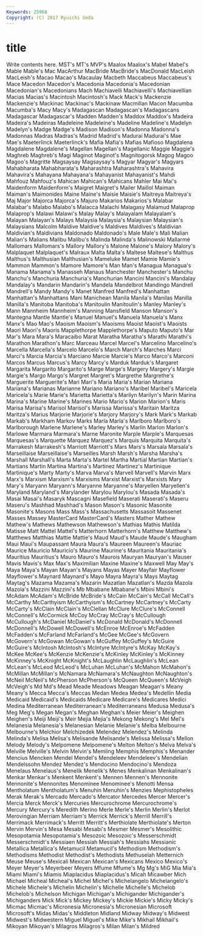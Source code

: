 ```yaml
---
Keywords: 25968 
Copyright: (C) 2017 Ryuichi Ueda
---
```


# title

Write contents here.
 MST's MT's MVP's Maalox Maalox's Mabel
Mabel's Mable Mable's Mac MacArthur MacBride MacBride's MacDonald MacLeish MacLeish's
Macao Macao's Macaulay Macbeth Maccabeus Maccabeus's Mace Macedon Macedon's Macedonia
Macedonia's Macedonian Macedonian's Macedonians Mach Machiavelli Machiavelli's Machiavellian Macias Macias's
Macintosh Macintosh's Mack Mack's Mackenzie Mackenzie's Mackinac Mackinac's Mackinaw Macmillan
Macon Macumba Macumba's Macy Macy's Madagascan Madagascan's Madagascans Madagascar Madagascar's
Madden Madden's Maddox Maddox's Madeira Madeira's Madeiras Madeleine Madeleine's Madeline
Madeline's Madelyn Madelyn's Madge Madge's Madison Madison's Madonna Madonna's Madonnas
Madras Madras's Madrid Madrid's Madurai Madurai's Mae Mae's Maeterlinck Maeterlinck's
Mafia Mafia's Mafias Mafioso Magdalena Magdalene Magdalene's Magellan Magellan's Magellanic
Maggie Maggie's Maghreb Maghreb's Magi Maginot Maginot's Magnitogorsk Magog Magoo
Magoo's Magritte Magsaysay Magsaysay's Magyar Magyar's Magyars Mahabharata Mahabharata's Maharashtra
Maharashtra's Mahavira Mahavira's Mahayana Mahayana's Mahayanist Mahayanist's Mahdi Mahfouz Mahfouz's
Mahican Mahican's Mahicans Mahler Mai Mai's Maidenform Maidenform's Maigret Maigret's
Mailer Maillol Maiman Maiman's Maimonides Maine Maine's Maisie Maisie's Maitreya
Maitreya's Maj Major Majorca Majorca's Majuro Makarios Makarios's Malabar Malabar's
Malabo Malabo's Malacca Malachi Malagasy Malamud Malaprop Malaprop's Malawi Malawi's
Malay Malay's Malayalam Malayalam's Malayan Malayan's Malays Malaysia Malaysia's Malaysian
Malaysian's Malaysians Malcolm Maldive Maldive's Maldives Maldives's Maldivian Maldivian's Maldivians
Maldonado Maldonado's Male Male's Mali Malian Malian's Malians Malibu Malibu's
Malinda Malinda's Malinowski Mallarmé Mallomars Mallomars's Mallory Mallory's Malone Malone's
Malory Malory's Malplaquet Malplaquet's Malraux Malta Malta's Maltese Maltese's Malthus
Malthus's Malthusian Malthusian's Mameluke Mamet Mamie Mamie's Mammon Mammon's Mamore
Mamore's Man Man's Managua Managua's Manama Manama's Manasseh Manaus Manchester
Manchester's Manchu Manchu's Manchuria Manchuria's Manchurian Mancini Mancini's Mandalay Mandalay's
Mandarin Mandarin's Mandela Mandelbrot Mandingo Mandrell Mandrell's Mandy Mandy's Manet
Manfred Manfred's Manhattan Manhattan's Manhattans Mani Manichean Manila Manila's Manilas
Manilla Manilla's Manitoba Manitoba's Manitoulin Manitoulin's Manley Manley's Mann Mannheim
Mannheim's Manning Mansfield Manson Manson's Mantegna Mantle Mantle's Manuel Manuel's
Manuela Manuela's Manx Manx's Mao Mao's Maoism Maoism's Maoisms Maoist
Maoist's Maoists Maori Maori's Maoris Mapplethorpe Mapplethorpe's Maputo Maputo's Mar
Mar's Mara Mara's Maracaibo Marat Maratha Maratha's Marathi Marathi's Marathon
Marathon's Marc Marceau Marcel Marcel's Marcelino Marcelino's Marcella Marcella's Marcelo
Marcelo's March March's Marches Marci Marci's Marcia Marcia's Marciano Marcie
Marcie's Marco Marco's Marconi Marcos Marcus Marcus's Marcy Marcy's Marduk
Marduk's Margaret Margarita Margarito Margarito's Marge Marge's Margery Margery's Margie
Margie's Margo Margo's Margret Margret's Margrethe Margrethe's Marguerite Marguerite's Mari
Mari's Maria Maria's Marian Mariana Mariana's Marianas Marianne Mariano Mariano's
Maribel Maribel's Maricela Maricela's Marie Marie's Marietta Marietta's Marilyn Marilyn's
Marin Marina Marina's Marine Marine's Marines Mario Mario's Marion Marion's
Maris Marisa Marisa's Marisol Marisol's Marissa Marissa's Maritain Maritza Maritza's
Marius Marjorie Marjorie's Marjory Marjory's Mark Mark's Markab Markab's Markham
Markov Marks Marla Marla's Marlboro Marlboro's Marlborough Marlene Marlene's Marley
Marley's Marlin Marlon Marlon's Marlowe Marmara Marmara's Marne Maronite Marple
Marple's Marquesas Marquesas's Marquette Marquez Marquez's Marquis Marquita Marquita's Marrakesh
Marrakesh's Marriott Marriott's Mars Mars's Marsala Marsala's Marseillaise Marseillaise's Marseilles
Marsh Marsh's Marsha Marsha's Marshall Marshall's Marta Marta's Martel Martha
Martial Martian Martian's Martians Martin Martina Martina's Martinez Martinez's Martinique
Martinique's Marty Marty's Marva Marva's Marvell Marvell's Marvin Marx Marx's
Marxism Marxism's Marxisms Marxist Marxist's Marxists Mary Mary's Maryann Maryann's
Maryanne Maryanne's Maryellen Maryellen's Maryland Maryland's Marylander Marylou Marylou's Masada
Masada's Masai Masai's Masaryk Mascagni Masefield Maserati Maserati's Maseru Maseru's
Mashhad Mashhad's Mason Mason's Masonic Masonite Masonite's Masons Mass Mass's
Massachusetts Massasoit Massenet Masses Massey MasterCard MasterCard's Masters Mather Mathew
Mathew's Mathews Mathewson Mathewson's Mathias Mathis Matilda Matisse Matt Mattel
Mattel's Matterhorn Matterhorn's Matthew Matthew's Matthews Matthias Mattie Mattie's Maud
Maud's Maude Maude's Maugham Maui Maui's Maupassant Maura Maura's Maureen
Maureen's Mauriac Maurice Mauricio Mauricio's Maurine Maurine's Mauritania Mauritania's Mauritius
Mauritius's Mauro Mauro's Maurois Mauryan Mauryan's Mauser Mavis Mavis's Max
Max's Maximilian Maxine Maxine's Maxwell May May's Maya Maya's Mayan
Mayan's Mayans Mayas Mayer Mayfair Mayflower Mayflower's Maynard Maynard's Mayo
Mayra Mayra's Mays Maytag Maytag's Mazama Mazama's Mazarin Mazatlan Mazatlan's
Mazda Mazola Mazola's Mazzini Mazzini's Mb Mbabane Mbabane's Mbini Mbini's
McAdam McAdam's McBride McBride's McCain McCain's McCall McCall's McCarthy McCarthyism
McCarthyism's McCartney McCartney's McCarty McCarty's McClain McClain's McClellan McClure McClure's
McConnell McConnell's McCormick McCoy McCray McCray's McCullough McCullough's McDaniel McDaniel's
McDonald McDonald's McDonnell McDonnell's McDowell McDowell's McEnroe McEnroe's McFadden McFadden's
McFarland McFarland's McGee McGee's McGovern McGovern's McGowan McGowan's McGuffey McGuffey's
McGuire McGuire's McIntosh McIntosh's McIntyre McIntyre's McKay McKay's McKee McKee's
McKenzie McKenzie's McKinley McKinley's McKinney McKinney's McKnight McKnight's McLaughlin McLaughlin's
McLean McLean's McLeod McLeod's McLuhan McLuhan's McMahon McMahon's McMillan McMillan's
McNamara McNamara's McNaughton McNaughton's McNeil McNeil's McPherson McPherson's McQueen McQueen's
McVeigh McVeigh's Md Md's Mead Meade Meadows Meagan Meagan's Meany
Meany's Mecca Mecca's Meccas Medan Medea Medea's Medellin Media Medicaid
Medicaid's Medicaids Medicare Medicare's Medicares Medici Medina Mediterranean Mediterranean's Mediterraneans
Medusa Medusa's Meg Meg's Megan Megan's Meghan Meghan's Meier Meier's
Meighen Meighen's Meiji Meiji's Meir Mejia Mejia's Mekong Mekong's Mel
Mel's Melanesia Melanesia's Melanesian Melanie Melanie's Melba Melbourne Melbourne's Melchior
Melchizedek Melendez Melendez's Melinda Melinda's Melisa Melisa's Melisande Melisande's Melissa
Melissa's Mellon Melody Melody's Melpomene Melpomene's Melton Melton's Melva Melva's
Melville Melville's Melvin Melvin's Memling Memphis Memphis's Menander Mencius Mencken
Mendel Mendel's Mendeleev Mendeleev's Mendelian Mendelssohn Mendez Mendez's Mendocino Mendocino's
Mendoza Menelaus Menelaus's Menelik Menelik's Menes Menkalinan Menkalinan's Menkar Menkar's
Menkent Menkent's Mennen Mennen's Mennonite Mennonite's Mennonites Menominee Menominee's Menotti
Mensa Mentholatum Mentholatum's Menuhin Menuhin's Menzies Mephistopheles Merak Merak's Mercado
Mercado's Mercator Mercedes Mercer Mercer's Mercia Merck Merck's Mercuries Mercurochrome
Mercurochrome's Mercury Mercury's Meredith Merino Merle Merle's Merlin Merlin's Merlot
Merovingian Merriam Merriam's Merrick Merrick's Merrill Merrill's Merrimack Merrimack's Merritt
Merritt's Merthiolate Merthiolate's Merton Mervin Mervin's Mesa Mesabi Mesabi's Mesmer
Mesmer's Mesolithic Mesopotamia Mesopotamia's Mesozoic Mesozoic's Messerschmidt Messerschmidt's Messiaen Messiah
Messiah's Messiahs Messianic Metallica Metallica's Metamucil Metamucil's Methodism Methodism's Methodisms
Methodist Methodist's Methodists Methuselah Metternich Meuse Meuse's Mexicali Mexican Mexican's
Mexicans Mexico Mexico's Meyer Meyer's Meyerbeer Meyers Mfume Mfume's Mg
Mg's MiG Mia Mia's Miami Miami's Miamis Miaplacidus Miaplacidus's Micah
Micawber Mich Michael Micheal Micheal's Michel Michel's Michelangelo Michelangelo's Michele
Michele's Michelin Michelin's Michelle Michelle's Michelob Michelob's Michelson Michigan Michigan's
Michigander Michigander's Michiganders Mick Mick's Mickey Mickey's Mickie Mickie's Micky
Micky's Micmac Micmac's Micronesia Micronesia's Micronesian Microsoft Microsoft's Midas Midas's
Middleton Midland Midway Midway's Midwest Midwest's Midwestern Miguel Miguel's Mike
Mike's Mikhail Mikhail's Mikoyan Mikoyan's Milagros Milagros's Milan Milan's Mildred

